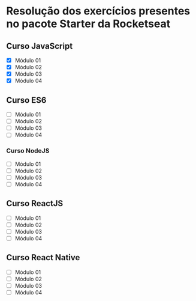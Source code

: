   # Resolução dos exercícios presentes no pacote Starter da Rocketseat 
## Curso JavaScript  
- [x] Módulo 01
- [x] Módulo 02
- [x] Módulo 03
- [x] Módulo 04

## Curso ES6 
- [ ] Módulo 01
- [ ] Módulo 02
- [ ] Módulo 03
- [ ] Módulo 04

### Curso NodeJS
- [ ] Módulo 01
- [ ] Módulo 02
- [ ] Módulo 03
- [ ] Módulo 04

## Curso ReactJS
- [ ] Módulo 01
- [ ] Módulo 02
- [ ] Módulo 03
- [ ] Módulo 04

## Curso React Native  
- [ ] Módulo 01
- [ ] Módulo 02
- [ ] Módulo 03
- [ ] Módulo 04
